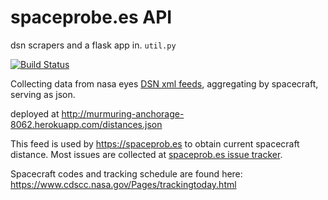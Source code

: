 # spaceprobe.es API

dsn scrapers and a flask app in. `util.py`

[![Build Status](https://travis-ci.org/spacehackers/api.spaceprob.es.svg)](https://travis-ci.org/spacehackers/api.spaceprob.es)


Collecting data from nasa eyes [DSN xml feeds](https://eyes.nasa.gov/dsn/dsn.html), aggregating by spacecraft, serving as json.

deployed at http://murmuring-anchorage-8062.herokuapp.com/distances.json

This feed is used by https://spaceprob.es to obtain current spacecraft distance. Most issues are collected at [spaceprob.es issue tracker](https://github.com/basilleaf/spaceprob.es/issues).

Spacecraft codes and tracking schedule are found here: https://www.cdscc.nasa.gov/Pages/trackingtoday.html

